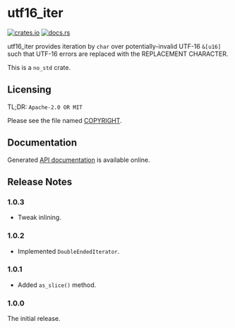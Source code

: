 # utf16_iter

[![crates.io](https://img.shields.io/crates/v/utf16_iter.svg)](https://crates.io/crates/utf16_iter)
[![docs.rs](https://docs.rs/utf16_iter/badge.svg)](https://docs.rs/utf16_iter/)

utf16_iter provides iteration by `char` over potentially-invalid UTF-16 `&[u16]`
such that UTF-16 errors are replaced with the REPLACEMENT CHARACTER.

This is a `no_std` crate.

## Licensing

TL;DR: `Apache-2.0 OR MIT`

Please see the file named
[COPYRIGHT](https://github.com/hsivonen/utf16_iter/blob/master/COPYRIGHT).

## Documentation

Generated [API documentation](https://docs.rs/utf16_iter/) is available
online.

## Release Notes

### 1.0.3

* Tweak inlining.

### 1.0.2

* Implemented `DoubleEndedIterator`.

### 1.0.1

* Added `as_slice()` method.

### 1.0.0

The initial release.
